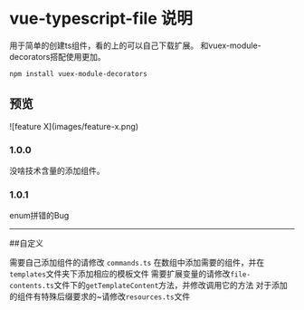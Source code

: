 # vue-typescript-file 说明

用于简单的创建ts组件，看的上的可以自己下载扩展。
和vuex-module-decorators搭配使用更加。

`npm install vuex-module-decorators`

## 预览

\!\[feature X\]\(images/feature-x.png\)

### 1.0.0

没啥技术含量的添加组件。

### 1.0.1
enum拼错的Bug

-----------------------------------------------------------------------------------------------------------

##自定义

需要自己添加组件的请修改 `commands.ts` 在数组中添加需要的组件，并在`templates`文件夹下添加相应的模板文件 
需要扩展变量的请修改`file-contents.ts`文件下的`getTemplateContent`方法，并修改调用它的方法 
对于添加的组件有特殊后缀要求的~请修改`resources.ts`文件
